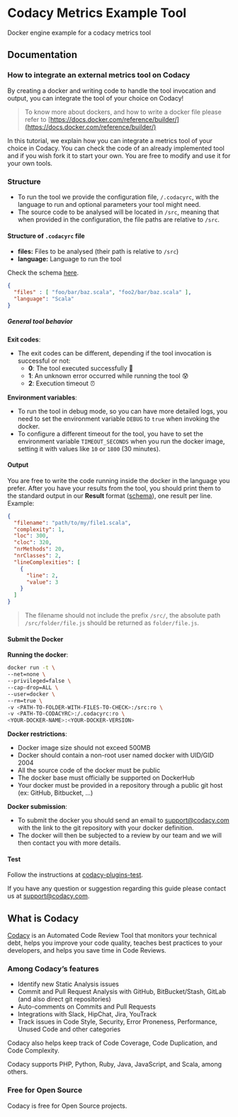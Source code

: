 # Codacy Metrics Example Tool

Docker engine example for a codacy metrics tool

## Documentation

### How to integrate an external metrics tool on Codacy

By creating a docker and writing code to handle the tool invocation and output,
you can integrate the tool of your choice on Codacy!

> To know more about dockers, and how to write a docker file please refer to
> [https://docs.docker.com/reference/builder/](https://docs.docker.com/reference/builder/)

In this tutorial, we explain how you can integrate a metrics tool of your choice
in Codacy. You can check the code of an already implemented tool and if you wish
fork it to start your own. You are free to modify and use it for your own tools.

### Structure

* To run the tool we provide the configuration file, `/.codacyrc`, with the
  language to run and optional parameters your tool might need.
* The source code to be analysed will be located in `/src`, meaning that when
  provided in the configuration, the file paths are relative to `/src`.

#### Structure of `.codacyrc` file

* **files:** Files to be analysed (their path is relative to `/src`)
* **language:** Language to run the tool

Check the schema [here](schemas/codacyrc_schema.json).

```json
{
  "files" : [ "foo/bar/baz.scala", "foo2/bar/baz.scala" ],
  "language": "Scala"
}
```

##### General tool behavior

**Exit codes**:

* The exit codes can be different, depending if the tool invocation is
  successful or not:
  * **0**: The tool executed successfully :tada:
  * **1**: An unknown error occurred while running the tool :cold_sweat:
  * **2**: Execution timeout :alarm_clock:

**Environment variables**:

* To run the tool in debug mode, so you can have more detailed logs, you need to
  set the environment variable `DEBUG` to `true` when invoking the docker.
* To configure a different timeout for the tool, you have to set the environment
  variable `TIMEOUT_SECONDS` when you run the docker image, setting it with values
  like `10` or `1800` (30 minutes).

#### Output

You are free to write the code running inside the docker in the language you
prefer. After you have your results from the tool, you should print them to the
standard output in our **Result** format ([schema](schemas/output_schema.json)), one result per line. Example:

```json
{
  "filename": "path/to/my/file1.scala",
  "complexity": 1,
  "loc": 300,
  "cloc": 320,
  "nrMethods": 20,
  "nrClasses": 2,
  "lineComplexities": [
    {
      "line": 2,
      "value": 3
    }
  ]
}
```

> The filename should not include the prefix `/src/`, the absolute path
> `/src/folder/file.js` should be returned as `folder/file.js`.

#### Submit the Docker

**Running the docker**:

```bash
docker run -t \
--net=none \
--privileged=false \
--cap-drop=ALL \
--user=docker \
--rm=true \
-v <PATH-TO-FOLDER-WITH-FILES-TO-CHECK>:/src:ro \
-v <PATH-TO-CODACYRC>:/.codacyrc:ro \
<YOUR-DOCKER-NAME>:<YOUR-DOCKER-VERSION>
```

**Docker restrictions**:

* Docker image size should not exceed 500MB
* Docker should contain a non-root user named docker with UID/GID 2004
* All the source code of the docker must be public
* The docker base must officially be supported on DockerHub
* Your docker must be provided in a repository through a public git host (ex:
  GitHub, Bitbucket, ...)

**Docker submission**:

* To submit the docker you should send an email to support@codacy.com with the
  link to the git repository with your docker definition.
* The docker will then be subjected to a review by our team and we will then
  contact you with more details.

#### Test

Follow the instructions at
[codacy-plugins-test](https://github.com/codacy/codacy-plugins-test/blob/master/README.md#test-definition).

If you have any question or suggestion regarding this guide please contact us at
support@codacy.com.

## What is Codacy

[Codacy](https://www.codacy.com/) is an Automated Code Review Tool that monitors
your technical debt, helps you improve your code quality, teaches best practices
to your developers, and helps you save time in Code Reviews.

### Among Codacy’s features

* Identify new Static Analysis issues
* Commit and Pull Request Analysis with GitHub, BitBucket/Stash, GitLab (and
  also direct git repositories)
* Auto-comments on Commits and Pull Requests
* Integrations with Slack, HipChat, Jira, YouTrack
* Track issues in Code Style, Security, Error Proneness, Performance, Unused
  Code and other categories

Codacy also helps keep track of Code Coverage, Code Duplication, and Code
Complexity.

Codacy supports PHP, Python, Ruby, Java, JavaScript, and Scala, among others.

### Free for Open Source

Codacy is free for Open Source projects.
